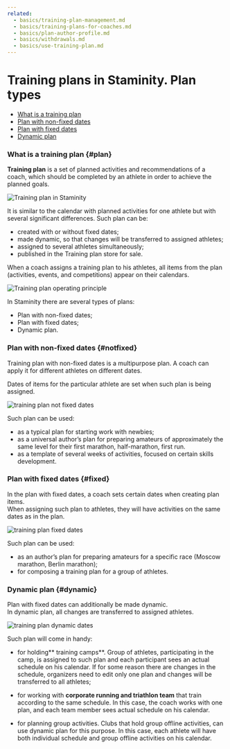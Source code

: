 ```yaml
---
related:
  - basics/training-plan-management.md
  - basics/training-plans-for-coaches.md
  - basics/plan-author-profile.md
  - basics/withdrawals.md
  - basics/use-training-plan.md  
---
```


# Training plans in Staminity. Plan types

* [What is a training plan](#plan)
* [Plan with non-fixed dates](#notfixed)
* [Plan with fixed dates](#fixed)
* [Dynamic plan](#dynamic)

### What is a training plan {#plan}

**Training plan** is a set of planned activities and recommendations of a coach, which should be completed by an athlete in order to achieve the planned goals.

![Training plan in Staminity](https://264710.selcdn.ru/assets/images/methodology/training-plan-builder.png)

It is similar to the calendar with planned activities for one athlete but with several significant differences. Such plan can be:

* created with or without fixed dates;
* made dynamic, so that changes will be transferred to assigned athletes;
* assigned to several athletes simultaneously;
* published in the Training plan store for sale. 

When a coach assigns a training plan to his athletes, all items from the plan \(activities, events, and competitions\) appear on their calendars.

![Training plan operating principle](https://264710.selcdn.ru/assets/images/_new/methodology/training-plan-scheme.png)

In Staminity there are several types of plans:

* Plan with non-fixed dates;
* Plan with fixed dates;
* Dynamic plan.

### Plan with non-fixed dates {#notfixed}

Training plan with non-fixed dates is a multipurpose plan. A coach can apply it for different athletes on different dates.

Dates of items for the particular athlete are set when such plan is being assigned.

![training plan not fixed dates](https://264710.selcdn.ru/assets/images/_new/methodology/tp-not-fixed-dates.gif)

Such plan can be used:

* as a typical plan for starting work with newbies; 
* as a universal author’s plan for preparing amateurs of approximately the same level for their first marathon, half-marathon, first run.  
* as a template of several weeks of activities, focused on certain skills development.

### Plan with fixed dates {#fixed}

In the plan with fixed dates, a coach sets certain dates when creating plan items.  
When assigning such plan to athletes, they will have activities on the same dates as in the plan.

![training plan fixed dates](https://264710.selcdn.ru/assets/images/_new/methodology/tp-fixed-dates.gif)

Such plan can be used:

* as an author’s plan for preparing amateurs for a specific race \(Moscow marathon, Berlin marathon\);
* for composing a training plan for a group of athletes. 

### Dynamic plan {#dynamic}

Plan with fixed dates can additionally be made dynamic.  
In dynamic plan, all changes are transferred to assigned athletes.

![training plan dynamic dates](https://264710.selcdn.ru/assets/images/_new/methodology/tp-fixed-dynamic.gif)

Such plan will come in handy:

* for holding** training camps**. Group of athletes, participating in the camp, is assigned to such plan and each participant sees an actual schedule on his calendar. If for some reason there are changes in the schedule, organizers need to edit only one plan and changes will be transferred to all athletes;

* for working with **corporate running and triathlon team** that train according to the same schedule. In this case, the coach works with one plan, and each team member sees actual schedule on his calendar.

* for planning group activities. Clubs that hold group offline activities, can use dynamic plan for this purpose. In this case, each athlete will have both individual schedule and group offline activities on his calendar.



